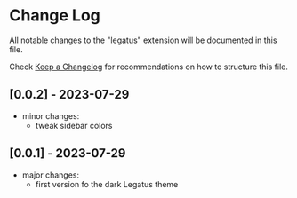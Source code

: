# Change Log

All notable changes to the "legatus" extension will be documented in this file.

Check [Keep a Changelog](http://keepachangelog.com/) for recommendations on how to structure this file.

## [0.0.2] - 2023-07-29

- minor changes:
  - tweak sidebar colors

## [0.0.1] - 2023-07-29

- major changes:
  - first version fo the dark Legatus theme

